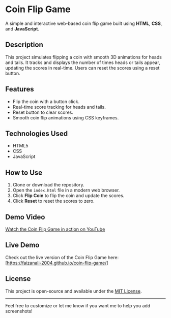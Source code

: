 # Coin Flip Game
A simple and interactive web-based coin flip game built using **HTML**, **CSS**, and **JavaScript**.

## Description
This project simulates flipping a coin with smooth 3D animations for heads and tails. It tracks and displays the number of times heads or tails appear, 
updating the scores in real-time. Users can reset the scores using a reset button.

## Features
- Flip the coin with a button click.
- Real-time score tracking for heads and tails.
- Reset button to clear scores.
- Smooth coin flip animations using CSS keyframes.

## Technologies Used
- HTML5
- CSS
- JavaScript 

## How to Use
1. Clone or download the repository.
2. Open the `index.html` file in a modern web browser.
3. Click **Flip Coin** to flip the coin and update the scores.
4. Click **Reset** to reset the scores to zero.

## Demo Video
[Watch the Coin Flip Game in action on YouTube](https://youtu.be/i0F5YIM0iVw)

## Live Demo
Check out the live version of the Coin Flip Game here:  
[https://faizanali-2004.github.io/coin-flip-game/]



## License
This project is open-source and available under the [MIT License](LICENSE).

---

Feel free to customize or let me know if you want me to help you add screenshots!
